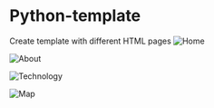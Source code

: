 # Python-template
Create template with different HTML pages
![Home](https://user-images.githubusercontent.com/81771773/115393102-c2618900-a1fa-11eb-9912-746b46863939.PNG)

![About](https://user-images.githubusercontent.com/81771773/115393112-c4c3e300-a1fa-11eb-951f-a79063e238f9.PNG)

![Technology](https://user-images.githubusercontent.com/81771773/115393143-cbeaf100-a1fa-11eb-93c0-0bfecbe2d89e.PNG)


![Map](https://user-images.githubusercontent.com/81771773/115393123-c68da680-a1fa-11eb-8f56-61517091f542.PNG)
